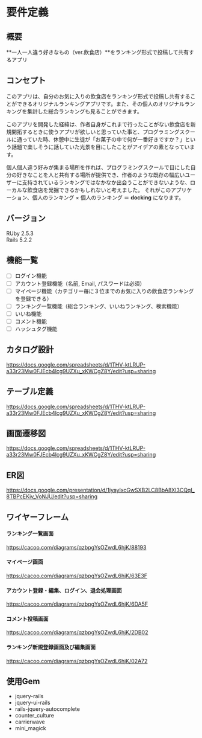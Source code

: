 # 要件定義
## 概要
**一人一人違う好きなもの（ver.飲食店）**をランキング形式で投稿して共有するアプリ
## コンセプト
このアプリは、自分のお気に入りの飲食店をランキング形式で投稿し共有することができるオリジナルランキングアプリです。また、その個人のオリジナルランキングを集計した総合ランキングも見ることができます。

このアプリを開発した経緯は、作者自身がこれまで行ったことがない飲食店を新規開拓するときに使うアプリが欲しいと思っていた事と、プログラミングスクールに通っていた時、休憩中に生徒が「お菓子の中で何が一番好きですか？」という話題で楽しそうに話していた光景を目にしたことがアイデアの素となっています。  

個人個人違う好みが集まる場所を作れば、プログラミングスクールで目にした自分の好きなことを人と共有する場所が提供でき、作者のような既存の幅広いユーザーに支持されているランキングではなかなか出会うことができないような、ローカルな飲食店を発掘できるかもしれないと考えました。
それがこのアプリケーション、個人のランキング × 個人のランキング ＝ **docking** になります。
## バージョン
RUby 2.5.3  
Rails 5.2.2
## 機能一覧
- [ ] ログイン機能
- [ ] アカウント登録機能（名前, Email, パスワードは必須）
- [ ] マイページ機能（カテゴリー毎に３位までのお気に入りの飲食店ランキングを登録できる）
- [ ] ランキング一覧機能（総合ランキング、いいねランキング、検索機能）
- [ ] いいね機能
- [ ] コメント機能
- [ ] ハッシュタグ機能
## カタログ設計
https://docs.google.com/spreadsheets/d/1THV-ktLRUP-a33r23Mw0FJEcb4lcg9UZXu_xKWCgZ8Y/edit?usp=sharing
## テーブル定義
https://docs.google.com/spreadsheets/d/1THV-ktLRUP-a33r23Mw0FJEcb4lcg9UZXu_xKWCgZ8Y/edit?usp=sharing
## 画面遷移図
https://docs.google.com/spreadsheets/d/1THV-ktLRUP-a33r23Mw0FJEcb4lcg9UZXu_xKWCgZ8Y/edit?usp=sharing
## ER図
https://docs.google.com/presentation/d/1iyaylxcGwSXB2LC8BbA8XI3CQqI_8TBPcEKiv_VoNJU/edit?usp=sharing
## ワイヤーフレーム
#### ランキング一覧画面
https://cacoo.com/diagrams/qzbpgYsOZwdL6hjK/88193
#### マイページ画面
https://cacoo.com/diagrams/qzbpgYsOZwdL6hjK/63E3F
#### アカウント登録・編集、ログイン、退会処理画面
https://cacoo.com/diagrams/qzbpgYsOZwdL6hjK/6DA5F
#### コメント投稿画面
https://cacoo.com/diagrams/qzbpgYsOZwdL6hjK/2DB02
#### ランキング新規登録画面及び編集画面
https://cacoo.com/diagrams/qzbpgYsOZwdL6hjK/02A72
## 使用Gem
- jquery-rails
- jquery-ui-rails
- rails-jquery-autocomplete
- counter_culture
- carrierwave
- mini_magick
